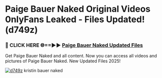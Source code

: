 # Paige Bauer Naked Original Videos 0nlyFans Leaked - Files Updated! (d749z)

<h3>🔴 CLICK HERE 🌐==►► <a href="https://tinyurl.com/yckcrads" rel="nofollow">Paige Bauer Naked Updated Files</a></h3>

Get Paige Bauer Naked and all content. Now you can access all videos and pictures of Paige Bauer Naked. New Updated Files 2025!

[![d749z](https://i.imgur.com/hpKpOFt.gif)](https://tinyurl.com/yckcrads)
kristin bauer naked